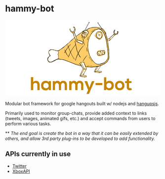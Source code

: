 hammy-bot
=========

![hammy-bot logo](logo.png)

Modular bot framework for google hangouts built w/ nodejs and [hangupsjs](https://github.com/yakyak/hangupsjs).

Primarily used to monitor group-chats, provide added context to links (tweets, images, animated gifs, etc.) and accept commands from users to perform various tasks. 

** *The end goal is create the bot in a way that it can be easily extended by others, and allow 3rd party plug-ins to be developed to add functionality.*

## APIs currently in use
- [Twitter](https://dev.twitter.com/rest/public)
- [XboxAPI](https://xboxapi.com/)
